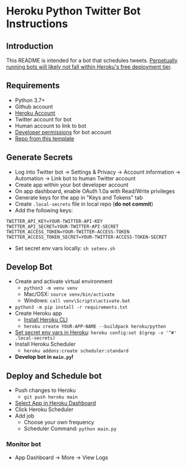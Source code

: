 # Heroku Python Twitter Bot Instructions

## Introduction

This README is intended for a bot that schedules tweets. [Perpetually running bots will likely not fall within Heroku's free deployment tier](https://www.heroku.com/pricing).

## Requirements

- Python 3.7+
- Github account
- [Heroku Account](https://signup.heroku.com/)
- Twitter account for bot
- Human account to link to bot
- [Developer permissions](developer.twitter.com/) for bot account
- [Repo from this template](https://docs.github.com/en/repositories/creating-and-managing-repositories/creating-a-repository-from-a-template)

## Generate Secrets

- Log into Twitter bot -> Settings & Privacy -> Account information -> Automation -> Link bot to human Twitter account
- Create app within your bot developer account
- On app dashboard, enable OAuth 1.0a with Read/Write privileges
- Generate keys for the app in "Keys and Tokens" tab
- Create `.local-secrets` file in local repo (**do not commit**)
- Add the following keys:

```
TWITTER_API_KEY=YOUR-TWITTER-API-KEY
TWITTER_API_SECRET=YOUR-TWITTER-API-SECRET
TWITTER_ACCESS_TOKEN=YOUR-TWITTER-ACCESS-TOKEN
TWITTER_ACCESS_TOKEN_SECRET=YOUR-TWITTER-ACCESS-TOKEN-SECRET
```

- Set secret env vars locally: `sh setenv.sh`

## Develop Bot

- Create and activate virtual environment
  - `python3 -m venv venv`
  - Mac/OSX: `source venv/bin/activate`
  - Windows: `call venv\Scripts\activate.bat`
- `python3 -m pip install -r requirements.txt`
- Create Heroku app
  - [Install Heroku CLI](https://devcenter.heroku.com/articles/git)
  - `heroku create YOUR-APP-NAME --buildpack heroku/python`
- [Set secret env vars in Heroku](https://devcenter.heroku.com/articles/config-vars): `heroku config:set $(grep -v '^#' .local-secrets)`
- Install Heroku Scheduler
  - `heroku addons:create scheduler:standard`
- **Develop bot in `main.py`!**

## Deploy and Schedule bot

- Push changes to Heroku
  - `git push heroku main`
- [Select App in Heroku Dashboard](https://dashboard.heroku.com/apps)
- Click Heroku Scheduler
- Add job
  - Choose your own frequency
  - Scheduler Command: `python main.py`

### Monitor bot

- App Dashboard -> More -> View Logs
